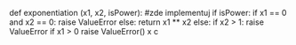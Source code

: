 def exponentiation (x1, x2, isPower):
    #zde implementuj
    if isPower:
        if x1 == 0 and x2 == 0:
            raise ValueError
        else:
            return x1 ** x2
    else:
        if x2 >  1:
            raise ValueError
        if x1 > 0
            raise ValueError()
        x  c
